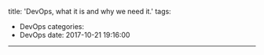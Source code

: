 title: 'DevOps, what it is and why we need it.'
tags:
  - DevOps
categories:
  - DevOps
date: 2017-10-21 19:16:00
---
